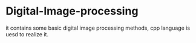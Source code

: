 # Digital-Image-processing

it contains some basic digital image processing methods, cpp language is uesd to realize it.
